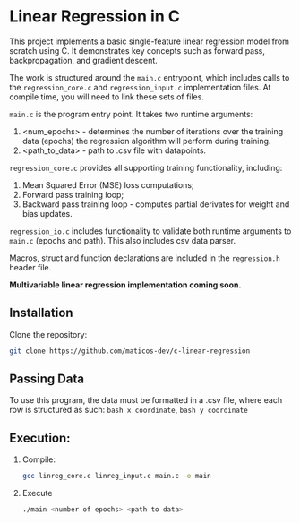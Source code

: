 # Linear Regression in C

This project implements a basic single-feature linear regression model from scratch using C. It demonstrates key concepts such as forward pass, backpropagation, and gradient descent.

The work is structured around the ```main.c``` entrypoint, which includes calls to the ```regression_core.c``` and ```regression_input.c``` implementation files. At compile time, you will need to link these sets of files.

```main.c``` is the program entry point. It takes two runtime arguments:
1. <num_epochs> - determines the number of iterations over the training data (epochs) the regression algorithm will perform during training.
2. <path_to_data> - path to .csv file with datapoints.

```regression_core.c``` provides all supporting training functionality, including:
1. Mean Squared Error (MSE) loss computations;
2. Forward pass training loop;
3. Backward pass training loop - computes partial derivates for weight and bias updates.

```regression_io.c``` includes functionality to validate both runtime arguments to ```main.c``` (epochs and path). This also includes csv data parser.

Macros, struct and function declarations are included in the ```regression.h``` header file.

**Multivariable linear regression implementation coming soon.**

## Installation 
Clone the repository:
```bash
git clone https://github.com/maticos-dev/c-linear-regression
```

## Passing Data
To use this program, the data must be formatted in a .csv file, where each row is structured as such:
```bash x coordinate```, ```bash y coordinate```

## Execution:
1. Compile:
   ```bash
   gcc linreg_core.c linreg_input.c main.c -o main

2. Execute
    ```bash
    ./main <number of epochs> <path to data>
